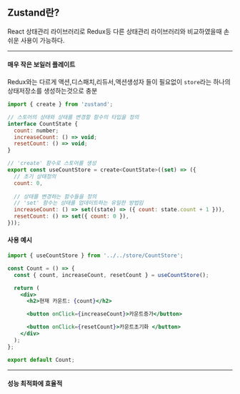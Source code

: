 
## Zustand란?

React 상태관리 라이브러리로 Redux등 다른 상태관리 라이브러리와 비교하였을때 손쉬운 사용이 가능하다.

---

#### 매우 작은 보일러 플레이트

Redux와는 다르게 액션,디스패치,리듀서,액션생성자 들이 필요없이 
`store`라는 하나의 상태저장소를 생성하는것으로 충분

```js
import { create } from 'zustand';

// 스토어의 상태와 상태를 변경할 함수의 타입을 정의
interface CountState {
  count: number; 
  increaseCount: () => void; 
  resetCount: () => void;   
}

// 'create' 함수로 스토어를 생성
export const useCountStore = create<CountState>((set) => ({
  // 초기 상태정의
  count: 0,
  
  // 상태를 변경하는 함수들을 정의
  // 'set' 함수는 상태를 업데이트하는 유일한 방법임
  increaseCount: () => set((state) => ({ count: state.count + 1 })),
  resetCount: () => set({ count: 0 }),
}));

```

#### 사용 예시

```jsx
import { useCountStore } from '../../store/CountStore';

const Count = () => {
  const { count, increaseCount, resetCount } = useCountStore();

  return (
    <div>
      <h2>현재 카운트: {count}</h2>

      <button onClick={increaseCount}>카운트증가</button>

      <button onClick={resetCount}>카운트초기화 </button>
    </div>
  );
};

export default Count;

```

---

#### 성능 최적화에 효율적




